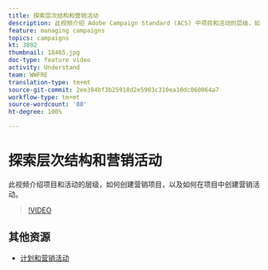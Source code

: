 ```yaml
---
title: 探索层次结构和营销活动
description: 此视频介绍 Adobe Campaign Standard (ACS) 中项目和活动的层级，如何创建营销项目，以及如何在项目中创建营销活动。
feature: managing campaigns
topics: campaigns
kt: 3892
thumbnail: 18465.jpg
doc-type: feature video
activity: Understand
team: WWFRE
translation-type: tm+mt
source-git-commit: 2ee384bf3b25918d2e5903c310ea10dc060064a7
workflow-type: tm+mt
source-wordcount: '80'
ht-degree: 100%

---
```



# 探索层次结构和营销活动

此视频介绍项目和活动的层级，如何创建营销项目，以及如何在项目中创建营销活动。

>[!VIDEO](https://video.tv.adobe.com/v/18465?quality=12)

## 其他资源

* [计划和营销活动](https://docs.adobe.com/content/help/zh-Hans/campaign-standard/using/getting-started/marketing-plans/programs-and-campaigns.html)
